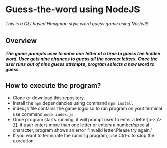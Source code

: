 # Guess-the-word using NodeJS
###### This is a CLI based Hangman style word guess game using NodeJS. 

## Overview
##### The game prompts user to enter one letter at a time to guess the hidden word. User gets nine chances to guess all the correct letters. Once the user runs out of nine guess attempts, program selects a new word to guess.

## How to execute the program?
* Clone or download this repository.
* Install the `npm` dependancies using command `npm install`
* index.js file contains the game logic so to run program on yout terminal use command `node index.js`
* Once program starts running, it will prompt user to enter a letter[a-z,A-Z], if user enters more than one letter or enters a number/special character, program shows an error "Invalid letter.Please try again." 
* If you want to terminate the running program, use Ctrl-c to stop the execution.

